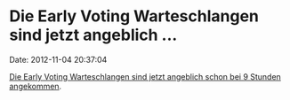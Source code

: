 Die Early Voting Warteschlangen sind jetzt angeblich \...
=========================================================

Date: 2012-11-04 20:37:04

[Die Early Voting Warteschlangen sind jetzt angeblich schon bei 9
Stunden
angekommen](http://www.dailykos.com/story/2012/11/03/1155089/-Photo-of-My-9-Hour-Wait-to-Vote-in-Florida).
